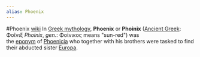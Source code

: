 ```yaml
---
alias: Phoenix
---
```

#Phoenix
[wiki](https://en.wikipedia.org/wiki/Phoenix_(son_of_Agenor))
In [Greek mythology](https://en.wikipedia.org/wiki/Greek_mythology "Greek mythology"), **Phoenix** or **Phoinix** ([Ancient Greek](https://en.wikipedia.org/wiki/Ancient_Greek "Ancient Greek"): Φοῖνιξ _Phoinix_, _gen_.: Φοίνικος means "sun-red") was the [eponym](https://en.wikipedia.org/wiki/Eponym) of [Phoenicia](https://en.wikipedia.org/wiki/Phoenicia "Phoenicia") who together with his brothers were tasked to find their abducted sister [Europa](https://en.wikipedia.org/wiki/Europa_(consort_of_Zeus) "Europa (consort of Zeus)").